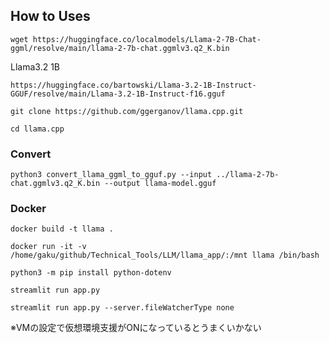 ## How to Uses
```
wget https://huggingface.co/localmodels/Llama-2-7B-Chat-ggml/resolve/main/llama-2-7b-chat.ggmlv3.q2_K.bin
```

Llama3.2 1B
```
https://huggingface.co/bartowski/Llama-3.2-1B-Instruct-GGUF/resolve/main/Llama-3.2-1B-Instruct-f16.gguf
```

```
git clone https://github.com/ggerganov/llama.cpp.git
```
```
cd llama.cpp
```

### Convert
```
python3 convert_llama_ggml_to_gguf.py --input ../llama-2-7b-chat.ggmlv3.q2_K.bin --output llama-model.gguf
```

### Docker
```
docker build -t llama .
```

```
docker run -it -v /home/gaku/github/Technical_Tools/LLM/llama_app/:/mnt llama /bin/bash

```

```
python3 -m pip install python-dotenv
```

```
streamlit run app.py
```


```
streamlit run app.py --server.fileWatcherType none
```


※VMの設定で仮想環境支援がONになっているとうまくいかない